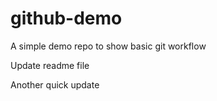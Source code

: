 # github-demo
A simple demo repo to show basic git workflow

Update readme file 

Another quick update


